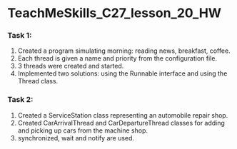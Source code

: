 # TeachMeSkills_C27_lesson_20_HW
### Task 1:
1. Created a program simulating morning: reading news, breakfast, coffee.
2. Each thread is given a name and priority from the configuration file.
3. 3 threads were created and started.
4. Implemented two solutions: using the Runnable interface and using the Thread class.


### Task 2:
1. Created a ServiceStation class representing an automobile repair shop.
2. Created CarArrivalThread and CarDepartureThread classes for adding and picking up cars from the machine shop.
3. synchronized, wait and notify are used.
